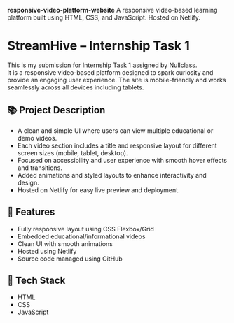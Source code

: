 **responsive-video-platform-website**
A responsive video-based learning platform built using HTML, CSS, and JavaScript. Hosted on Netlify.

# StreamHive – Internship Task 1

This is my submission for Internship Task 1 assigned by Nullclass.  
It is a responsive video-based platform designed to spark curiosity and provide an engaging user experience. The site is mobile-friendly and works seamlessly across all devices including tablets.

## 📚 Project Description

- A clean and simple UI where users can view multiple educational or demo videos.
- Each video section includes a title and responsive layout for different screen sizes (mobile, tablet, desktop).
- Focused on accessibility and user experience with smooth hover effects and transitions.
- Added animations and styled layouts to enhance interactivity and design.
- Hosted on Netlify for easy live preview and deployment.

## 🚀 Features

- Fully responsive layout using CSS Flexbox/Grid
- Embedded educational/informational videos
- Clean UI with smooth animations
- Hosted using Netlify
- Source code managed using GitHub

## 📁 Tech Stack

- HTML
- CSS
- JavaScript 


